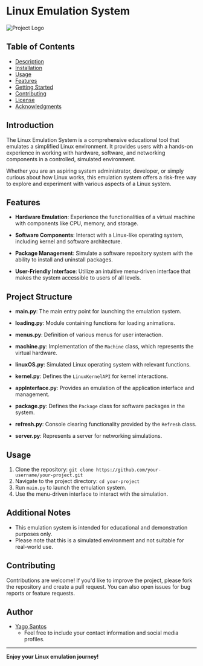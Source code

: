# Linux Emulation System

![Project Logo](link-to-your-logo.png) <!-- Include a logo or relevant image -->

## Table of Contents

- [Description](#description)
- [Installation](#installation)
- [Usage](#usage)
- [Features](#features)
- [Getting Started](#getting-started)
- [Contributing](#contributing)
- [License](#license)
- [Acknowledgments](#acknowledgments)

## Introduction

The Linux Emulation System is a comprehensive educational tool that emulates a simplified Linux environment. It provides users with a hands-on experience in working with hardware, software, and networking components in a controlled, simulated environment.

Whether you are an aspiring system administrator, developer, or simply curious about how Linux works, this emulation system offers a risk-free way to explore and experiment with various aspects of a Linux system.

## Features

- **Hardware Emulation**: Experience the functionalities of a virtual machine with components like CPU, memory, and storage.

- **Software Components**: Interact with a Linux-like operating system, including kernel and software architecture.

- **Package Management**: Simulate a software repository system with the ability to install and uninstall packages.

- **User-Friendly Interface**: Utilize an intuitive menu-driven interface that makes the system accessible to users of all levels.

## Project Structure

- **main.py**: The main entry point for launching the emulation system.

- **loading.py**: Module containing functions for loading animations.

- **menus.py**: Definition of various menus for user interaction.

- **machine.py**: Implementation of the `Machine` class, which represents the virtual hardware.

- **linuxOS.py**: Simulated Linux operating system with relevant functions.

- **kernel.py**: Defines the `LinuxKernelAPI` for kernel interactions.

- **appInterface.py**: Provides an emulation of the application interface and management.

- **package.py**: Defines the `Package` class for software packages in the system.

- **refresh.py**: Console clearing functionality provided by the `Refresh` class.

- **server.py**: Represents a server for networking simulations.

## Usage

1. Clone the repository: `git clone https://github.com/your-username/your-project.git`
2. Navigate to the project directory: `cd your-project`
3. Run `main.py` to launch the emulation system.
4. Use the menu-driven interface to interact with the simulation.

## Additional Notes

- This emulation system is intended for educational and demonstration purposes only.
- Please note that this is a simulated environment and not suitable for real-world use.

## Contributing

Contributions are welcome! If you'd like to improve the project, please fork the repository and create a pull request. You can also open issues for bug reports or feature requests.

## Author

- [Yago Santos](https://github.com/yagoprssantos)
  - Feel free to include your contact information and social media profiles.
 

---

**Enjoy your Linux emulation journey!**


